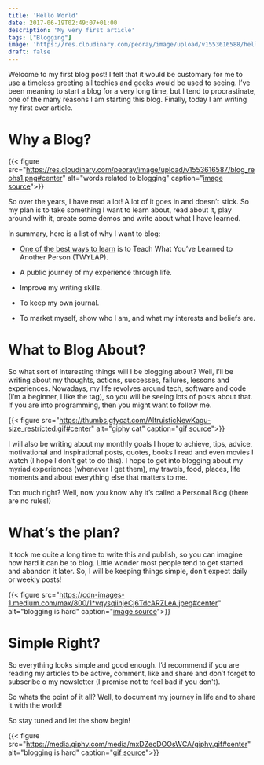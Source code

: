 ```yaml
---
title: 'Hello World'
date: 2017-06-19T02:49:07+01:00
description: 'My very first article'
tags: ["Blogging"]
image: 'https://res.cloudinary.com/peoray/image/upload/v1553616588/hello_vpzjnh.jpg#center'
draft: false
---
```


Welcome to my first blog post! I felt that it would be customary for me to use a timeless greeting all techies and geeks would be used to seeing. I’ve been meaning to start a blog for a very long time, but I tend to procrastinate, one of the many reasons I am starting this blog. Finally, today I am writing my first ever article.

# Why a Blog?

{{< figure src="https://res.cloudinary.com/peoray/image/upload/v1553616587/blog_reohs1.png#center" alt="words related to blogging"  caption="[image source](http://www.inkagency.lt/get.php?i.211:w.836:h.545)">}}

So over the years, I have read a lot! A lot of it goes in and doesn’t stick. So my plan is to take something I want to learn about, read about it, play around with it, create some demos and write about what I have learned.

In summary, here is a list of why I want to blog:

- [One of the best ways to learn](http://psychology.about.com/od/educationalpsychology/tp/effective-learning.htm) is to Teach What You’ve Learned to Another Person (TWYLAP).

- A public journey of my experience through life.

- Improve my writing skills.

- To keep my own journal.

- To market myself, show who I am, and what my interests and beliefs are.

# What to Blog About?

So what sort of interesting things will I be blogging about? Well, I’ll be writing about my thoughts, actions, successes, failures, lessons and experiences. Nowadays, my life revolves around tech, software and code (I’m a beginner, I like the tag), so you will be seeing lots of posts about that. If you are into programming, then you might want to follow me.

{{< figure src="https://thumbs.gfycat.com/AltruisticNewKagu-size_restricted.gif#center" alt="giphy cat"  caption="[gif source](https://thumbs.gfycat.com/AltruisticNewKagu-size_restricted.gif)">}}

I will also be writing about my monthly goals I hope to achieve, tips, advice, motivational and inspirational posts, quotes, books I read and even movies I watch (I hope I don’t get to do this). I hope to get into blogging about my myriad experiences (whenever I get them), my travels, food, places, life moments and about everything else that matters to me.

Too much right? Well, now you know why it’s called a Personal Blog (there are no rules!)

# What’s the plan?

It took me quite a long time to write this and publish, so you can imagine how hard it can be to blog. Little wonder most people tend to get started and abandon it later. So, I will be keeping things simple, don’t expect daily or weekly posts!

{{< figure src="https://cdn-images-1.medium.com/max/800/1*vqysqiinjeCj6TdcARZLeA.jpeg#center" alt="blogging is hard"  caption="[image source](https://cdn-images-1.medium.com/max/800/1*vqysqiinjeCj6TdcARZLeA.jpeg)">}}

# Simple Right?

So everything looks simple and good enough. I’d recommend if you are reading my articles to be active, comment, like and share and don’t forget to subscribe o my newsletter (I promise not to feel bad if you don't).

So whats the point of it all? Well, to document my journey in life and to share it with the world!

So stay tuned and let the show begin!

{{< figure src="https://media.giphy.com/media/mxDZecDOOsWCA/giphy.gif#center" alt="blogging is hard"  caption="[gif source](https://media.giphy.com/media/mxDZecDOOsWCA/giphy.gif)">}}

